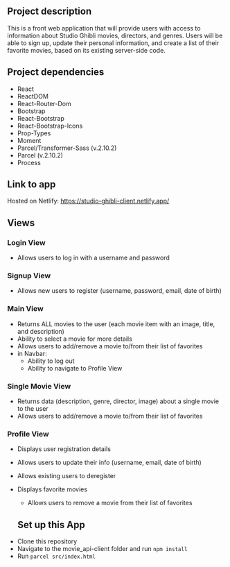 ## Project description

This is a front web application that will provide users with access to information about Studio Ghibli movies, directors, and genres. Users will be able to sign up, update their personal information, and create a list of their favorite movies, based on its existing server-side code.

## Project dependencies

- React
- ReactDOM
- React-Router-Dom
- Bootstrap
- React-Bootstrap
- React-Bootstrap-Icons
- Prop-Types
- Moment
- Parcel/Transformer-Sass (v.2.10.2)
- Parcel (v.2.10.2)
- Process

## Link to app

Hosted on Netlify: https://studio-ghibli-client.netlify.app/

## Views

### Login View

- Allows users to log in with a username and password

### Signup View

- Allows new users to register (username, password, email, date of birth)

### Main View

- Returns ALL movies to the user (each movie item with an image, title, and description)
- Ability to select a movie for more details
- Allows users to add/remove a movie to/from their list of favorites
- in Navbar:
  - Ability to log out
  - Ability to navigate to Profile View

### Single Movie View

- Returns data (description, genre, director, image) about a single movie to the user
- Allows users to add/remove a movie to/from their list of favorites

### Profile View

- Displays user registration details
- Allows users to update their info (username, email, date of birth)
- Allows existing users to deregister
- Displays favorite movies

  - Allows users to remove a movie from their list of favorites

  ## Set up this App

* Clone this repository
* Navigate to the movie_api-client folder and run `npm install`
* Run `parcel src/index.html`
